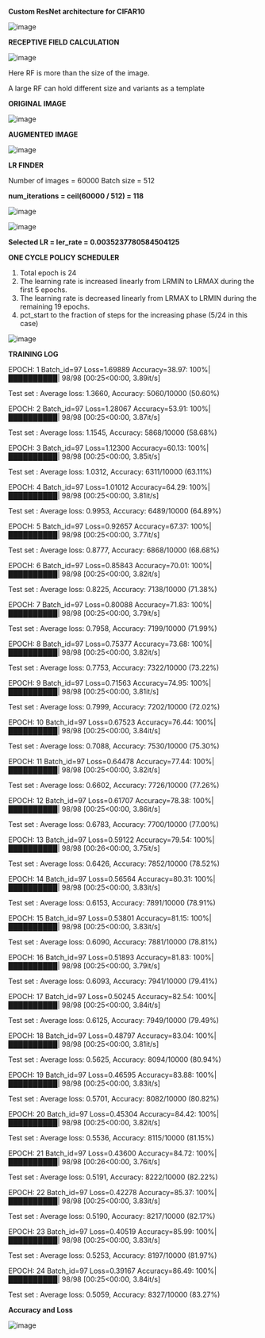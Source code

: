 **Custom ResNet architecture for CIFAR10**

![image](https://user-images.githubusercontent.com/52197131/219818005-1473231b-0651-4f33-bf78-59a13e0b985f.png)


**RECEPTIVE FIELD CALCULATION**


![image](https://user-images.githubusercontent.com/52197131/219817397-d423cf01-8505-4f29-b56f-a22994d312b3.png)

Here RF is more than the size of the image.

A large RF can hold different size and variants as a template


**ORIGINAL IMAGE**

![image](https://user-images.githubusercontent.com/52197131/219788572-1ff666dd-f3f5-4dca-b3f2-c35bf9c6f0ca.png)


**AUGMENTED IMAGE**

![image](https://user-images.githubusercontent.com/52197131/219641403-47e9f844-78e0-4b36-acc4-bdeb9b0c4501.png)




**LR FINDER**


Number of images = 60000
Batch size = 512

**num_iterations = ceil(60000 / 512) = 118**

![image](https://user-images.githubusercontent.com/52197131/219814572-c57b3dc1-e934-44fe-8b39-efa82828cba7.png)


![image](https://user-images.githubusercontent.com/52197131/219640252-9b7beb33-fa6c-4463-8f6f-0d09b7a6c3a3.png)


**Selected LR = ler_rate = 0.0035237780584504125** 




**ONE CYCLE POLICY SCHEDULER**
  
  1. Total epoch is 24
  2. The learning rate is increased linearly from LRMIN to LRMAX during the first 5 epochs.
  3. The learning rate is decreased linearly from LRMAX to LRMIN during the remaining 19 epochs.
  4. pct_start to the fraction of steps for the increasing phase (5/24 in this case)

![image](https://user-images.githubusercontent.com/52197131/219814459-d2067978-ad2b-4986-9ab1-e8018d1f47c8.png)



**TRAINING LOG**

EPOCH: 1
Batch_id=97 Loss=1.69889 Accuracy=38.97: 100%|██████████| 98/98 [00:25<00:00,  3.89it/s]

 Test set : Average loss: 1.3660, Accuracy: 5060/10000 (50.60%)

EPOCH: 2
Batch_id=97 Loss=1.28067 Accuracy=53.91: 100%|██████████| 98/98 [00:25<00:00,  3.87it/s]

 Test set : Average loss: 1.1545, Accuracy: 5868/10000 (58.68%)

EPOCH: 3
Batch_id=97 Loss=1.12300 Accuracy=60.13: 100%|██████████| 98/98 [00:25<00:00,  3.85it/s]

 Test set : Average loss: 1.0312, Accuracy: 6311/10000 (63.11%)

EPOCH: 4
Batch_id=97 Loss=1.01012 Accuracy=64.29: 100%|██████████| 98/98 [00:25<00:00,  3.81it/s]

 Test set : Average loss: 0.9953, Accuracy: 6489/10000 (64.89%)

EPOCH: 5
Batch_id=97 Loss=0.92657 Accuracy=67.37: 100%|██████████| 98/98 [00:25<00:00,  3.77it/s]

 Test set : Average loss: 0.8777, Accuracy: 6868/10000 (68.68%)

EPOCH: 6
Batch_id=97 Loss=0.85843 Accuracy=70.01: 100%|██████████| 98/98 [00:25<00:00,  3.82it/s]

 Test set : Average loss: 0.8225, Accuracy: 7138/10000 (71.38%)

EPOCH: 7
Batch_id=97 Loss=0.80088 Accuracy=71.83: 100%|██████████| 98/98 [00:25<00:00,  3.79it/s]

 Test set : Average loss: 0.7958, Accuracy: 7199/10000 (71.99%)

EPOCH: 8
Batch_id=97 Loss=0.75377 Accuracy=73.68: 100%|██████████| 98/98 [00:25<00:00,  3.82it/s]

 Test set : Average loss: 0.7753, Accuracy: 7322/10000 (73.22%)

EPOCH: 9
Batch_id=97 Loss=0.71563 Accuracy=74.95: 100%|██████████| 98/98 [00:25<00:00,  3.81it/s]

 Test set : Average loss: 0.7999, Accuracy: 7202/10000 (72.02%)

EPOCH: 10
Batch_id=97 Loss=0.67523 Accuracy=76.44: 100%|██████████| 98/98 [00:25<00:00,  3.84it/s]

 Test set : Average loss: 0.7088, Accuracy: 7530/10000 (75.30%)

EPOCH: 11
Batch_id=97 Loss=0.64478 Accuracy=77.44: 100%|██████████| 98/98 [00:25<00:00,  3.82it/s]

 Test set : Average loss: 0.6602, Accuracy: 7726/10000 (77.26%)

EPOCH: 12
Batch_id=97 Loss=0.61707 Accuracy=78.38: 100%|██████████| 98/98 [00:25<00:00,  3.86it/s]

 Test set : Average loss: 0.6783, Accuracy: 7700/10000 (77.00%)

EPOCH: 13
Batch_id=97 Loss=0.59122 Accuracy=79.54: 100%|██████████| 98/98 [00:26<00:00,  3.75it/s]

 Test set : Average loss: 0.6426, Accuracy: 7852/10000 (78.52%)

EPOCH: 14
Batch_id=97 Loss=0.56564 Accuracy=80.31: 100%|██████████| 98/98 [00:25<00:00,  3.83it/s]

 Test set : Average loss: 0.6153, Accuracy: 7891/10000 (78.91%)

EPOCH: 15
Batch_id=97 Loss=0.53801 Accuracy=81.15: 100%|██████████| 98/98 [00:25<00:00,  3.83it/s]

 Test set : Average loss: 0.6090, Accuracy: 7881/10000 (78.81%)

EPOCH: 16
Batch_id=97 Loss=0.51893 Accuracy=81.83: 100%|██████████| 98/98 [00:25<00:00,  3.79it/s]

 Test set : Average loss: 0.6093, Accuracy: 7941/10000 (79.41%)

EPOCH: 17
Batch_id=97 Loss=0.50245 Accuracy=82.54: 100%|██████████| 98/98 [00:25<00:00,  3.84it/s]

 Test set : Average loss: 0.6125, Accuracy: 7949/10000 (79.49%)

EPOCH: 18
Batch_id=97 Loss=0.48797 Accuracy=83.04: 100%|██████████| 98/98 [00:25<00:00,  3.81it/s]

 Test set : Average loss: 0.5625, Accuracy: 8094/10000 (80.94%)

EPOCH: 19
Batch_id=97 Loss=0.46595 Accuracy=83.88: 100%|██████████| 98/98 [00:25<00:00,  3.83it/s]

 Test set : Average loss: 0.5701, Accuracy: 8082/10000 (80.82%)

EPOCH: 20
Batch_id=97 Loss=0.45304 Accuracy=84.42: 100%|██████████| 98/98 [00:25<00:00,  3.82it/s]

 Test set : Average loss: 0.5536, Accuracy: 8115/10000 (81.15%)

EPOCH: 21
Batch_id=97 Loss=0.43600 Accuracy=84.72: 100%|██████████| 98/98 [00:26<00:00,  3.76it/s]

 Test set : Average loss: 0.5191, Accuracy: 8222/10000 (82.22%)

EPOCH: 22
Batch_id=97 Loss=0.42278 Accuracy=85.37: 100%|██████████| 98/98 [00:25<00:00,  3.83it/s]

 Test set : Average loss: 0.5190, Accuracy: 8217/10000 (82.17%)

EPOCH: 23
Batch_id=97 Loss=0.40519 Accuracy=85.99: 100%|██████████| 98/98 [00:25<00:00,  3.83it/s]

 Test set : Average loss: 0.5253, Accuracy: 8197/10000 (81.97%)

EPOCH: 24
Batch_id=97 Loss=0.39167 Accuracy=86.49: 100%|██████████| 98/98 [00:25<00:00,  3.84it/s]

 Test set : Average loss: 0.5059, Accuracy: 8327/10000 (83.27%)
 
 
 **Accuracy and Loss**
 
 ![image](https://user-images.githubusercontent.com/52197131/219813542-83bdc314-1792-4a82-b12f-c1c20aee8f1e.png)



